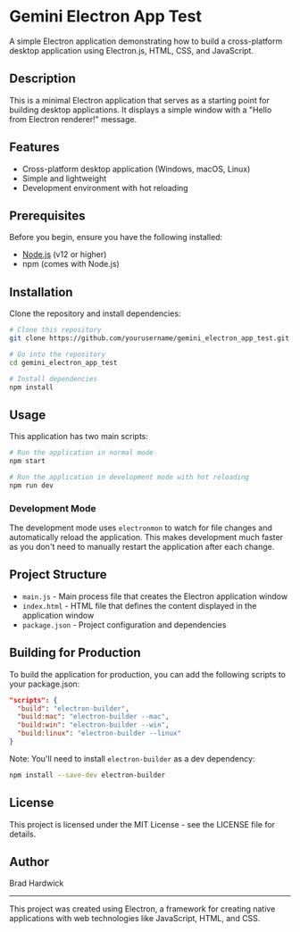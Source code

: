 # Gemini Electron App Test

A simple Electron application demonstrating how to build a cross-platform desktop application using Electron.js, HTML, CSS, and JavaScript.

## Description

This is a minimal Electron application that serves as a starting point for building desktop applications. It displays a simple window with a "Hello from Electron renderer!" message.

## Features

- Cross-platform desktop application (Windows, macOS, Linux)
- Simple and lightweight
- Development environment with hot reloading

## Prerequisites

Before you begin, ensure you have the following installed:
- [Node.js](https://nodejs.org/) (v12 or higher)
- npm (comes with Node.js)

## Installation

Clone the repository and install dependencies:

```bash
# Clone this repository
git clone https://github.com/yourusername/gemini_electron_app_test.git

# Go into the repository
cd gemini_electron_app_test

# Install dependencies
npm install
```

## Usage

This application has two main scripts:

```bash
# Run the application in normal mode
npm start

# Run the application in development mode with hot reloading
npm run dev
```

### Development Mode

The development mode uses `electronmon` to watch for file changes and automatically reload the application. This makes development much faster as you don't need to manually restart the application after each change.

## Project Structure

- `main.js` - Main process file that creates the Electron application window
- `index.html` - HTML file that defines the content displayed in the application window
- `package.json` - Project configuration and dependencies

## Building for Production

To build the application for production, you can add the following scripts to your package.json:

```json
"scripts": {
  "build": "electron-builder",
  "build:mac": "electron-builder --mac",
  "build:win": "electron-builder --win",
  "build:linux": "electron-builder --linux"
}
```

Note: You'll need to install `electron-builder` as a dev dependency:

```bash
npm install --save-dev electron-builder
```

## License

This project is licensed under the MIT License - see the LICENSE file for details.

## Author

Brad Hardwick

---

This project was created using Electron, a framework for creating native applications with web technologies like JavaScript, HTML, and CSS. 